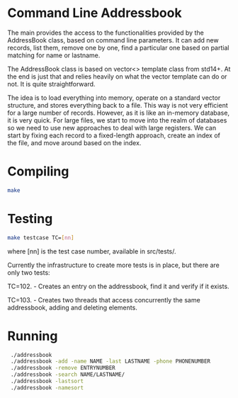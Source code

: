 # Command Line Addressbook

The main provides the access to the functionalities provided by the AddressBook class, based on command line parameters.  It can add new
records, list them, remove one by one, find a particular one based on partial matching for name or lastname.

The AddressBook class is based on vector<> template class from std14+.  At the end is just that and relies heavily on what the vector template
can do or not.  It is quite straightforward.

The idea is to load everything into memory, operate on a standard vector structure, and stores everything back to a file.
This way is not very efficient for a large number of records.  However, as it is like an in-memory database, it is very quick.
For large files, we start to move into the realm of databases so we need to use new approaches to deal with large registers.  We can start
by fixing each record to a fixed-length approach, create an index of the file, and move around based on the index.

# Compiling

```bash
make
```

# Testing

```bash
make testcase TC=[nn]
```
where [nn] is the test case number, available in src/tests/.

Currently the infrastructure to create more tests is in place, but there are only two tests:

TC=102.  -  Creates an entry on the addressbook, find it and verify if it exists.

TC=103.  -  Creates two threads that access concurrently the same addressbook, adding and deleting elements.

# Running

```bash
 ./addressbook
 ./addressbook -add -name NAME -last LASTNAME -phone PHONENUMBER
 ./addressbook -remove ENTRYNUMBER
 ./addressbook -search NAME/LASTNAME/
 ./addressbook -lastsort
 ./addressbook -namesort
```

